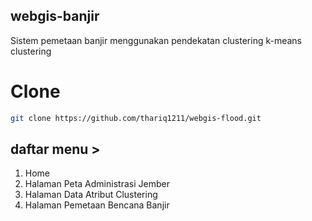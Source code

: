 ## webgis-banjir

Sistem pemetaan banjir menggunakan pendekatan clustering k-means clustering

# Clone

```bash
git clone https://github.com/thariq1211/webgis-flood.git
```

## daftar menu >

1. Home
2. Halaman Peta Administrasi Jember
3. Halaman Data Atribut Clustering
4. Halaman Pemetaan Bencana Banjir
